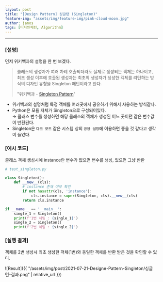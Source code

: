 ```yaml
---
layout: post
title: "[Design Pattern] 싱글턴 (Singleton)"
feature-img: "assets/img/feature-img/pink-cloud-moon.jpg"
author: janos
tags: [디자인패턴, Algorithm]
---
```


---

### [설명]

먼저 위키백과의 설명을 한 번 보겠다.

> 클래스의 생성자가 여러 차례 호출되더라도 실제로 생성되는 객체는 하나이고, 최초 생성 이후에 호출된 생성자는 최초의 생성자가 생성한 객체를 리턴하는 방식의 디자인 유형을 Singleton 패턴이라고 한다.
> 
> "위키백과 - [Singleton Pattern](https://ko.wikipedia.org/wiki/%EC%8B%B1%EA%B8%80%ED%84%B4_%ED%8C%A8%ED%84%B4)"

- 위키백과의 설명처럼 특정 객체를 여러곳에서 공유하기 위해서 사용하는 방식같다.
- Python은 모듈 자체가 Singleton으로 구성되어있다.  
→ 클래스 변수를 생성하면 해당 클래스의 객체가 생성된 어느 곳이던 같은 변수값이 반환된다.
- Singleton은 `다크 모드` 같은 시스템 상의 `공용 설정`에 이용하면 좋을 것 같다고 생각이 들었다.

### [예시 코드]

클래스 객체 생성시에 instance란 변수가 없으면 변수를 생성, 있으면 그냥 반환

```python
# test_singleton.py

class Singleton():
    def __new__(cls):
        # instance 존재 여부 확인
        if not hasattr(cls, 'instance'):
            cls.instance = super(Singleton, cls).__new__(cls)
        return cls.instance

if __name__ == '__main__':
    single_1 = Singleton()
    print(f'1번 세팅 : {single_1}')
    single_2 = Singleton()
    print(f'2번 세팅 : {single_2}')
```

### [실행 결과]

객체를 2번 생성시 최초 생성한 객체(1번)와 동일한 객체를 반환 받은 것을 확인할 수 있다.

![Result]({{ "/assets/img/post/2021-07-21-Designe-Pattern-Singleton/싱글턴-결과.png" | relative_url }})